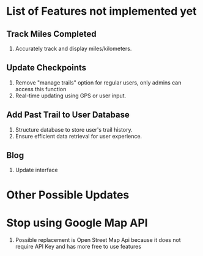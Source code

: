 # List of Features not implemented yet
## Track Miles Completed
1. Accurately track and display miles/kilometers.
## Update Checkpoints
1. Remove "manage trails" option for regular users, only admins can access this function
2. Real-time updating using GPS or user input. 
## Add Past Trail to User Database
1. Structure database to store user's trail history.
2. Ensure efficient data retrieval for user experience.
## Blog
1. Update interface

# Other Possible Updates
# Stop using Google Map API 
1. Possible replacement is Open Street Map Api because it does not require API Key and has more free to use features
